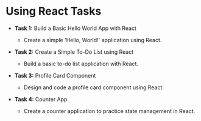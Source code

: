 # Using React Tasks

- **Task 1:** Build a Basic Hello World App with React
  - Create a simple 'Hello, World!' application using React.

- **Task 2:** Create a Simple To-Do List using React
  - Build a basic to-do list application with React.

- **Task 3:** Profile Card Component
  - Design and code a profile card component using React.

- **Task 4:** Counter App
  - Create a counter application to practice state management in React.

